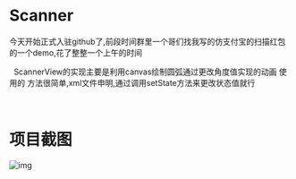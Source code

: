 # Scanner
今天开始正式入驻github了,前段时间群里一个哥们找我写的仿支付宝的扫描红包的一个demo,花了整整一个上午的时间

 
ScannerView的实现主要是利用canvas绘制圆弧通过更改角度值实现的动画
使用的 方法很简单,xml文件申明,通过调用setState方法来更改状态值就行

 
# 项目截图
![img](Scanner/screenshots/Screenshot_2017-05-15-16-05-41.png)
